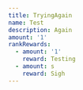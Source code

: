 ```yaml
---
title: TryingAgain
name: Test
description: Again
amount: '1'
rankRewards:
  - amount: '1'
    reward: Testing
  - amount: s
    reward: Sigh
---
```


